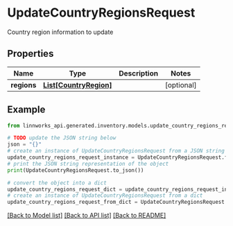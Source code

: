 # UpdateCountryRegionsRequest

Country region information to update

## Properties

Name | Type | Description | Notes
------------ | ------------- | ------------- | -------------
**regions** | [**List[CountryRegion]**](CountryRegion.md) |  | [optional] 

## Example

```python
from linnworks_api.generated.inventory.models.update_country_regions_request import UpdateCountryRegionsRequest

# TODO update the JSON string below
json = "{}"
# create an instance of UpdateCountryRegionsRequest from a JSON string
update_country_regions_request_instance = UpdateCountryRegionsRequest.from_json(json)
# print the JSON string representation of the object
print(UpdateCountryRegionsRequest.to_json())

# convert the object into a dict
update_country_regions_request_dict = update_country_regions_request_instance.to_dict()
# create an instance of UpdateCountryRegionsRequest from a dict
update_country_regions_request_from_dict = UpdateCountryRegionsRequest.from_dict(update_country_regions_request_dict)
```
[[Back to Model list]](../README.md#documentation-for-models) [[Back to API list]](../README.md#documentation-for-api-endpoints) [[Back to README]](../README.md)


